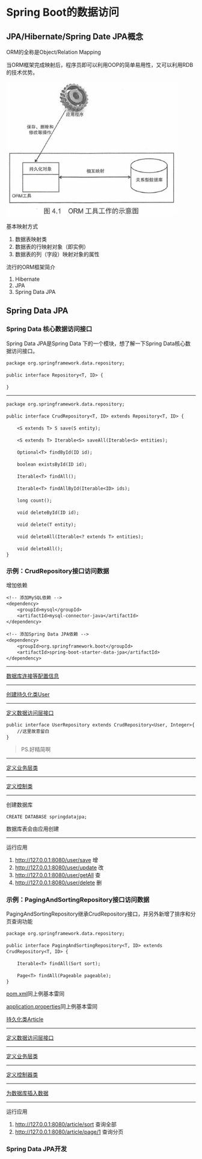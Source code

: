 # Spring Boot的数据访问 #


## JPA/Hibernate/Spring Date JPA概念 ##

ORM的全称是Object/Relation Mapping

当ORM框架完成映射后，程序员即可以利用OOP的简单易用性，又可以利用RDB的技术优势。

![](image/01.png)

基本映射方式

1. 数据表映射类
2. 数据表的行映射对象（即实例）
3. 数据表的列（字段）映射对象的属性

流行的ORM框架简介

1. Hibernate
2. JPA
3. Spring Data JPA

## Spring Data JPA ##

### Spring Data 核心数据访问接口 ###

Spring Data JPA是Spring Data 下的一个模块，想了解一下Spring Data核心数据访问接口。

	package org.springframework.data.repository;

	public interface Repository<T, ID> {
	
	}

---

	package org.springframework.data.repository;

	public interface CrudRepository<T, ID> extends Repository<T, ID> {
	
		<S extends T> S save(S entity);
	
		<S extends T> Iterable<S> saveAll(Iterable<S> entities);
	
		Optional<T> findById(ID id);
	
		boolean existsById(ID id);
	
		Iterable<T> findAll();
	
		Iterable<T> findAllById(Iterable<ID> ids);
	
		long count();
	
		void deleteById(ID id);
	
		void delete(T entity);
	
		void deleteAll(Iterable<? extends T> entities);
	
		void deleteAll();
	}

### 示例：CrudRepository接口访问数据 ###

增加依赖

	<!-- 添加MySQL依赖 -->
	<dependency>
		<groupId>mysql</groupId>
		<artifactId>mysql-connector-java</artifactId>
	</dependency>

	<!-- 添加Spring Data JPA依赖 -->
	<dependency>
		<groupId>org.springframework.boot</groupId>
		<artifactId>spring-boot-starter-data-jpa</artifactId>
	</dependency>

---

[数据库连接等配置信息](crudrepositorytest/src/main/resources/application.properties)

---

[创建持久化类User](crudrepositorytest/src/main/java/org/fkit/crudrepositorytest/bean/User.java)

---

[定义数据访问层接口](crudrepositorytest/src/main/java/org/fkit/crudrepositorytest/repository/UserRepository.java)


	public interface UserRepository extends CrudRepository<User, Integer>{
		//这里故意留白
	}

>PS.好精简啊

---

[定义业务层类](crudrepositorytest/src/main/java/org/fkit/crudrepositorytest/service/UserService.java)

---

[定义控制类](crudrepositorytest/src/main/java/org/fkit/crudrepositorytest/controller/UserController.java)

---

创建数据库

	CREATE DATABASE springdatajpa;

数据库表会由应用创建

---

运行应用

1. http://127.0.0.1:8080/user/save 增
2. http://127.0.0.1:8080/user/update 改
3. http://127.0.0.1:8080/user/getAll 查
4. http://127.0.0.1:8080/user/delete 删

### 示例：PagingAndSortingRepository接口访问数据 ###

PagingAndSortingRepository继承CrudRepository接口，并另外新增了排序和分页查询功能

	package org.springframework.data.repository;

	public interface PagingAndSortingRepository<T, ID> extends CrudRepository<T, ID> {
	
		Iterable<T> findAll(Sort sort);
	
		Page<T> findAll(Pageable pageable);
	}

[pom.xml](pagingandsortingrepositorytest/pom.xml)同上例基本雷同

[application.properties](pagingandsortingrepositorytest/src/main/resources/application.properties)同上例基本雷同

[持久化类Article](pagingandsortingrepositorytest/src/main/java/org/fkit/pagingandsortingrepositorytest/bean/Article.java)

---

[定义数据访问层接口](pagingandsortingrepositorytest/src/main/java/org/fkit/pagingandsortingrepositorytest/repository/ArticleRepository.java)

---

[定义业务层类](pagingandsortingrepositorytest/src/main/java/org/fkit/pagingandsortingrepositorytest/service/ArticleService.java)

---

[定义控制器类](pagingandsortingrepositorytest/src/main/java/org/fkit/pagingandsortingrepositorytest/controller/ArticleController.java)

---

[为数据库插入数据](pagingandsortingrepositorytest/scripts/db.sql)

---

运行应用

1. http://127.0.0.1:8080/article/sort 查询全部
2. http://127.0.0.1:8080/article/page/1 查询分页


### Spring Data JPA开发 ###

